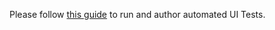 ﻿Please follow [this guide](https://platform.uno/docs/articles/uno-development/working-with-the-samples-apps.html?q=samples) to run and author automated UI Tests.
